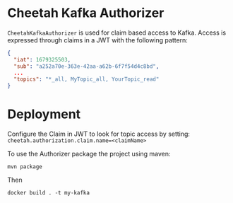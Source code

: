 # Cheetah Kafka Authorizer

`CheetahKafkaAuthorizer` is used for claim based access to Kafka.
Access is expressed through claims in a JWT with the following pattern:

```json
{
  "iat": 1679325503,
  "sub": "a252a70e-363e-42aa-a62b-6f7f54d4c8bd",
  ...
  "topics": "*_all, MyTopic_all, YourTopic_read"
}
```

# Deployment

Configure the Claim in JWT to look for topic access by setting:
`cheetah.authorization.claim.name=<claimName>`

To use the Authorizer package the project using maven:

`mvn package`

Then

`docker build . -t my-kafka`
